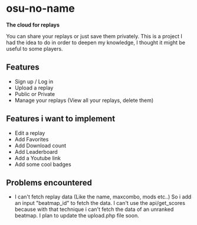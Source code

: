 # osu-no-name

__The cloud for replays__

You can share your replays or just save them privately.
This is a project I had the idea to do in order to deepen my knowledge, I thought it might be useful to some players.

## Features

* Sign up / Log in
* Upload a replay
* Public or Private
* Manage your replays (View all your replays, delete them)

## Features i want to implement

* Edit a replay
* Add Favorites
* Add Download count
* Add Leaderboard
* Add a Youtube link
* Add some cool badges

## Problems encountered

  * I can't fetch replay data (Like the name, maxcombo, mods etc..) So i add an input "beatmap_id" to fetch the data.
  I can't use the api/get_scores because with that technique i can't fetch the data of an unranked beatmap. I plan to update the upload.php file soon.
